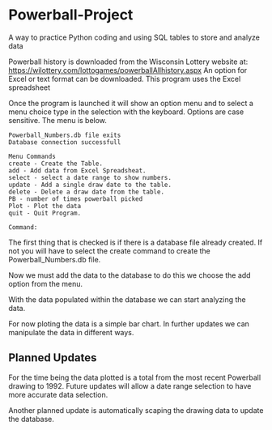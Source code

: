 # Powerball-Project
A way to practice Python coding and using SQL tables to store and analyze data

Powerball history is downloaded from the Wisconsin Lottery website at:
https://wilottery.com/lottogames/powerballAllhistory.aspx
An option for Excel or text format can be downloaded. This program uses the Excel spreadsheet

Once the program is launched it will show an option menu and to select a menu choice type in the selection with the keyboard. Options are case sensitive. The menu is below.
```
Powerball_Numbers.db file exits
Database connection successfull

Menu Commands
create - Create the Table.
add - Add data from Excel Spreadsheat.
select - select a date range to show numbers.
update - Add a single draw date to the table.
delete - Delete a draw date from the table.
PB - number of times powerball picked
Plot - Plot the data
quit - Quit Program.

Command: 
```

The first thing that is checked is if there is a database file already created. If not you will have to select the create command to create the Powerball_Numbers.db file.

Now we must add the data to the database to do this we choose the add option from the menu.

With the data populated within the database we can start analyzing the data.

For now ploting the data is a simple bar chart. In further updates we can manipulate the data in different ways.

## Planned Updates

For the time being the data plotted is a total from the most recent Powerball drawing to 1992. Future updates will allow a date range selection to have more accurate data selection.

Another planned update is automatically scaping the drawing data to update the database.
